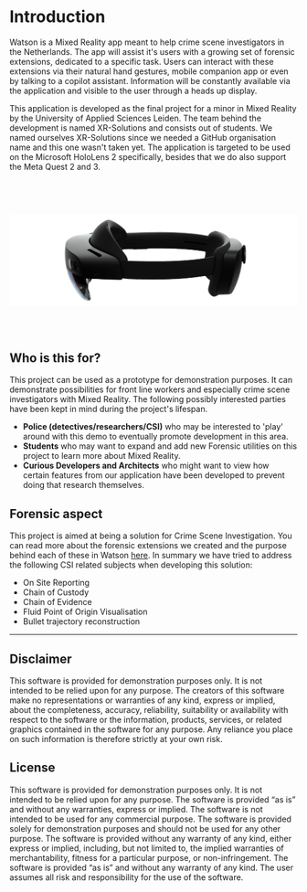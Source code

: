 # Introduction
Watson is a Mixed Reality app meant to help crime scene investigators in the Netherlands. The app will assist it's users with a growing set of forensic extensions, dedicated to a specific task. Users can interact with these extensions via their natural hand gestures, mobile companion app or even by talking to a copilot assistant. Information will be constantly available via the application and visible to the user through a heads up display. 

This application is developed as the final project for a minor in Mixed Reality by the University of Applied Sciences Leiden. The team behind the development is named XR-Solutions and consists out of students. We named ourselves XR-Solutions since we needed a GitHub organisation name and this one wasn't taken yet. The application is targeted to be used on the Microsoft HoloLens 2 specifically, besides that we do also support the Meta Quest 2 and 3.

<section style="margin: 75px auto; max-width: 700px;">

![The Microsoft HoloLens 2](../../images/hololens/hololens-2-side-profile.png)

</section>

## Who is this for?
This project can be used as a prototype for demonstration purposes. It can demonstrate possibilities for front line workers and especially crime scene investigators with Mixed Reality. The following possibly interested parties have been kept in mind during the project's lifespan.
- **Police (detectives/researchers/CSI)** who may be interested to 'play' around with this demo to eventually promote development in this area.
- **Students** who may want to expand and add new Forensic utilities on this project to learn more about Mixed Reality.
- **Curious Developers and Architects** who might want to view how certain features from our application have been developed to prevent doing that research themselves.

## Forensic aspect
This project is aimed at being a solution for Crime Scene Investigation. You can read more about the forensic extensions we created and the purpose behind each of these in Watson [here](./forensic-use.md). In summary we have tried to address the following CSI related subjects when developing this solution:
- On Site Reporting
- Chain of Custody
- Chain of Evidence
- Fluid Point of Origin Visualisation
- Bullet trajectory reconstruction

---

## Disclaimer
This software is provided for demonstration purposes only. It is not intended to be relied upon for any purpose. The creators of this software make no representations or warranties of any kind, express or implied, about the completeness, accuracy, reliability, suitability or availability with respect to the software or the information, products, services, or related graphics contained in the software for any purpose. Any reliance you place on such information is therefore strictly at your own risk.

## License
This software is provided for demonstration purposes only. It is not intended to be relied upon for any purpose. The software is provided “as is” and without any warranties, express or implied. The software is not intended to be used for any commercial purpose. The software is provided solely for demonstration purposes and should not be used for any other purpose. The software is provided without any warranty of any kind, either express or implied, including, but not limited to, the implied warranties of merchantability, fitness for a particular purpose, or non-infringement. The software is provided “as is” and without any warranty of any kind. The user assumes all risk and responsibility for the use of the software.